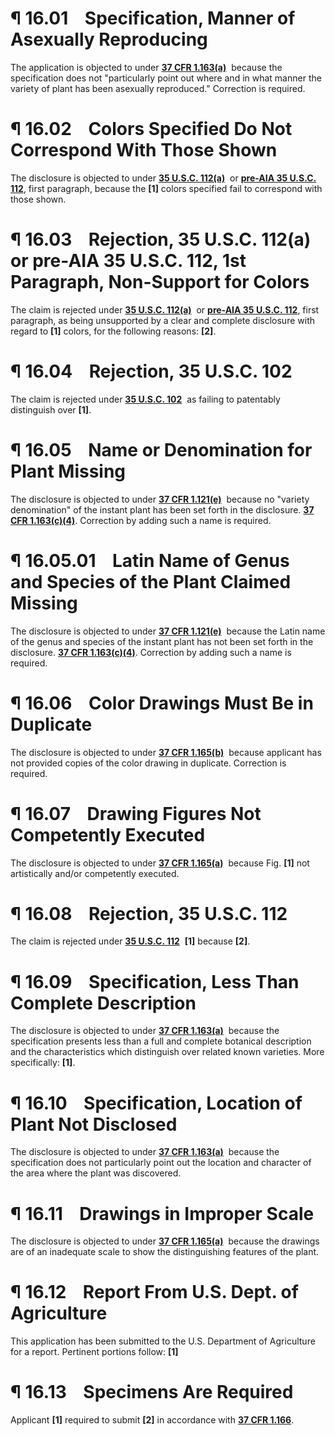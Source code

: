 # ¶ 16.01    Specification, Manner of Asexually Reproducing

The application is objected to under **[37 CFR 1.163(a)](https://mpep.uspto.gov/RDMS/MPEP/print?version=current&href=1600.html#//d0e324410.html)**  because the specification does not "particularly point out where and in what manner the variety of plant has been asexually reproduced." Correction is required.

# ¶ 16.02    Colors Specified Do Not Correspond With Those Shown

The disclosure is objected to under **[35 U.S.C. 112(a)](https://mpep.uspto.gov/RDMS/MPEP/print?version=current&href=1600.html#//d0e302824912.html##al_d1d85b_2ae60_3d5)**  or **[pre-AIA 35 U.S.C. 112](https://mpep.uspto.gov/RDMS/MPEP/print?version=current&href=1600.html#//d0e302824.html)**, first paragraph, because the **[1]** colors specified fail to correspond with those shown.

# ¶ 16.03    Rejection, 35 U.S.C. 112(a) or pre-AIA 35 U.S.C. 112, 1st Paragraph, Non-Support for Colors

The claim is rejected under **[35 U.S.C. 112(a)](https://mpep.uspto.gov/RDMS/MPEP/print?version=current&href=1600.html#//d0e302824912.html##al_d1d85b_2ae60_3d5)**  or **[pre-AIA 35 U.S.C. 112](https://mpep.uspto.gov/RDMS/MPEP/print?version=current&href=1600.html#//d0e302824.html)**, first paragraph, as being unsupported by a clear and complete disclosure with regard to **[1]** colors, for the following reasons: **[2]**.

# ¶ 16.04    Rejection, 35 U.S.C. 102

The claim is rejected under **[35 U.S.C. 102](https://mpep.uspto.gov/RDMS/MPEP/print?version=current&href=1600.html#//d0e302383.html)**  as failing to patentably distinguish over **[1]**.

# ¶ 16.05    Name or Denomination for Plant Missing

The disclosure is objected to under **[37 CFR 1.121(e)](https://mpep.uspto.gov/RDMS/MPEP/print?version=current&href=1600.html#//d0e323020.html)**  because no "variety denomination" of the instant plant has been set forth in the disclosure. **[37 CFR 1.163(c)(4)](https://mpep.uspto.gov/RDMS/MPEP/print?version=current&href=1600.html#//d0e324410.html)**. Correction by adding such a name is required.

# ¶ 16.05.01    Latin Name of Genus and Species of the Plant Claimed Missing

The disclosure is objected to under **[37 CFR 1.121(e)](https://mpep.uspto.gov/RDMS/MPEP/print?version=current&href=1600.html#//d0e323020.html)**  because the Latin name of the genus and species of the instant plant has not been set forth in the disclosure. **[37 CFR 1.163(c)(4)](https://mpep.uspto.gov/RDMS/MPEP/print?version=current&href=1600.html#//d0e324410.html)**. Correction by adding such a name is required.

# ¶ 16.06    Color Drawings Must Be in Duplicate

The disclosure is objected to under **[37 CFR 1.165(b)](https://mpep.uspto.gov/RDMS/MPEP/print?version=current&href=1600.html#//d0e324521.html)**  because applicant has not provided copies of the color drawing in duplicate. Correction is required.

# ¶ 16.07    Drawing Figures Not Competently Executed

The disclosure is objected to under **[37 CFR 1.165(a)](https://mpep.uspto.gov/RDMS/MPEP/print?version=current&href=1600.html#//d0e324521.html)**  because Fig. **[1]** not artistically and/or competently executed.

# ¶ 16.08    Rejection, 35 U.S.C. 112

The claim is rejected under **[35 U.S.C. 112](https://mpep.uspto.gov/RDMS/MPEP/print?version=current&href=1600.html#//d0e302824.html)**  **[1]** because **[2]**.

# ¶ 16.09    Specification, Less Than Complete Description

The disclosure is objected to under **[37 CFR 1.163(a)](https://mpep.uspto.gov/RDMS/MPEP/print?version=current&href=1600.html#//d0e324410.html)**  because the specification presents less than a full and complete botanical description and the characteristics which distinguish over related known varieties. More specifically: **[1]**.

# ¶ 16.10    Specification, Location of Plant Not Disclosed

The disclosure is objected to under **[37 CFR 1.163(a)](https://mpep.uspto.gov/RDMS/MPEP/print?version=current&href=1600.html#//d0e324410.html)**  because the specification does not particularly point out the location and character of the area where the plant was discovered.

# ¶ 16.11    Drawings in Improper Scale

The disclosure is objected to under **[37 CFR 1.165(a)](https://mpep.uspto.gov/RDMS/MPEP/print?version=current&href=1600.html#//d0e324521.html)**  because the drawings are of an inadequate scale to show the distinguishing features of the plant.

# ¶ 16.12    Report From U.S. Dept. of Agriculture

This application has been submitted to the U.S. Department of Agriculture for a report. Pertinent portions follow: **[1]**

# ¶ 16.13    Specimens Are Required

Applicant **[1]** required to submit **[2]** in accordance with **[37 CFR 1.166](https://mpep.uspto.gov/RDMS/MPEP/print?version=current&href=1600.html#//d0e324543.html)**.